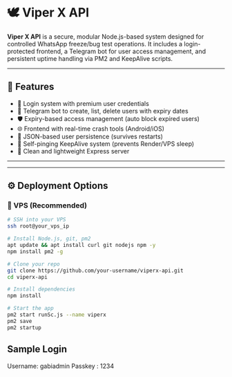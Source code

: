 # 🕊️ Viper X API

**Viper X API** is a secure, modular Node.js-based system designed for controlled WhatsApp freeze/bug test operations. It includes a login-protected frontend, a Telegram bot for user access management, and persistent uptime handling via PM2 and KeepAlive scripts.

---

## 🚀 Features

- 🔐 Login system with premium user credentials
- 🤖 Telegram bot to create, list, delete users with expiry dates
- 🛡️ Expiry-based access management (auto block expired users)
- 🌐 Frontend with real-time crash tools (Android/iOS)
- 💾 JSON-based user persistence (survives restarts)
- 🔁 Self-pinging KeepAlive system (prevents Render/VPS sleep)
- 🧠 Clean and lightweight Express server

---

---

## ⚙️ Deployment Options

### 🔧 VPS (Recommended)

```bash
# SSH into your VPS
ssh root@your_vps_ip

# Install Node.js, git, pm2
apt update && apt install curl git nodejs npm -y
npm install pm2 -g

# Clone your repo
git clone https://github.com/your-username/viperx-api.git
cd viperx-api

# Install dependencies
npm install

# Start the app
pm2 start runSc.js --name viperx
pm2 save
pm2 startup
````
## Sample Login 
Username: gabiadmin
Passkey : 1234
